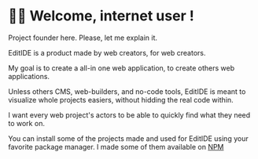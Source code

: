 # 🙋‍♀️ Welcome, internet user !

Project founder here. Please, let me explain it.

EditIDE is a product made by web creators, for web creators.

My goal is to create a all-in one web application, to create others web applications.

Unless others CMS, web-builders, and no-code tools, EditIDE is meant to visualize whole projects easiers, without hidding the real code within.

I want every web project's actors to be able to quickly find what they need to work on.

You can install some of the projects made and used for EditIDE using your favorite package manager.
I made some of them available on [NPM](https://www.npmjs.com/~edocode.fr)

<!--

**Here are some ideas to get you started:**

🙋‍♀️ A short introduction - what is your organization all about?
🌈 Contribution guidelines - how can the community get involved?
👩‍💻 Useful resources - where can the community find your docs? Is there anything else the community should know?
🍿 Fun facts - what does your team eat for breakfast?
🧙 Remember, you can do mighty things with the power of [Markdown](https://docs.github.com/github/writing-on-github/getting-started-with-writing-and-formatting-on-github/basic-writing-and-formatting-syntax)
-->
